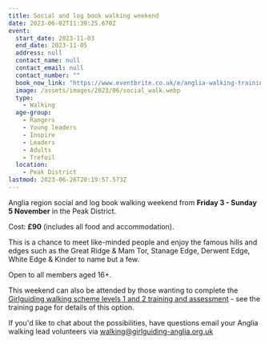 ```yaml
---
title: Social and log book walking weekend
date: 2023-06-02T11:39:25.670Z
event:
  start_date: 2023-11-03
  end_date: 2023-11-05
  address: null
  contact_name: null
  contact_email: null
  contact_number: ""
  book_now_link: "https://www.eventbrite.co.uk/e/anglia-walking-training-assessment-and-social-event-tickets-671392120907"
  image: /assets/images/2023/06/social_walk.webp
  type:
    - Walking
  age-group:
    - Rangers
    - Young leaders
    - Inspire
    - Leaders
    - Adults
    - Trefoil
  location:
    - Peak District
lastmod: 2023-06-26T20:19:57.573Z
---
```

Anglia region social and log book walking weekend from **Friday 3 - Sunday 5 November** in the Peak District.

Cost: **£90** (includes all food and accommodation).

This is a chance to meet like-minded people and enjoy the famous hills and edges such as the Great Ridge & Mam Tor, Stanage Edge, Derwent Edge, White Edge & Kinder to name but a few.  

Open to all members aged 16+.

This weekend can also be attended by those wanting to complete the [Girlguiding walking scheme levels 1 and 2 training and assessment](/training/level-2-walking-scheme-training-and-assessment/) - see the training page for details of this option.

If you'd like to chat about the possibilities, have questions email your Anglia walking lead volunteers via <walking@girlguiding-anglia.org.uk>
